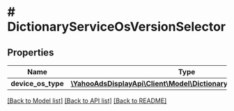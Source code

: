 # # DictionaryServiceOsVersionSelector

## Properties

Name | Type | Description | Notes
------------ | ------------- | ------------- | -------------
**device_os_type** | [**\YahooAdsDisplayApi\Client\Model\DictionaryServiceDeviceOsType**](DictionaryServiceDeviceOsType.md) |  | [optional]

[[Back to Model list]](../../README.md#models) [[Back to API list]](../../README.md#endpoints) [[Back to README]](../../README.md)
